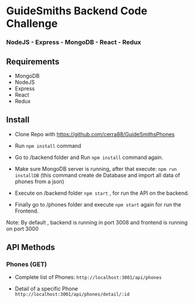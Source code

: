 # GuideSmiths Backend Code Challenge

### NodeJS - Express - MongoDB - React - Redux


## Requirements 

* MongoDB
* NodeJS
* Express
* React
* Redux


## Install

* Clone Repo with https://github.com/cerra88/GuideSmithsPhones
* Run `npm install` command
* Go to /backend folder and Run `npm install` command again.
* Make sure MongoDB server is running, after that execute:
 `npm run installDB` (this command create de Database and import all data of phones from a json)

* Execute on /backend folder `npm start` , for run the API on the backend.
* Finally go to /phones folder and execute `npm start` again for run the Frontend.


Note: By default , backend is running in port 3008 and frontend is running on port 3000


## API Methods

### Phones (GET)

* Complete list of Phones:
`http://localhost:3001/api/phones`

* Detail of a specific Phone
`http://localhost:3001/api/phones/detail/:id`